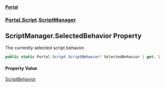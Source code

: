 #### [Portal](index.md 'index')
### [Portal.Script](Portal.Script.md 'Portal.Script').[ScriptManager](ScriptManager.md 'Portal.Script.ScriptManager')

## ScriptManager.SelectedBehavior Property

The currently selected script behavior.

```csharp
public static Portal.Script.ScriptBehavior? SelectedBehavior { get; }
```

#### Property Value
[ScriptBehavior](ScriptBehavior.md 'Portal.Script.ScriptBehavior')